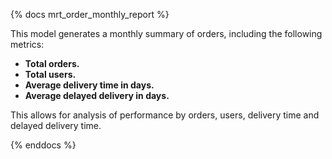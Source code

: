{% docs mrt_order_monthly_report %}

This model generates a monthly summary of orders, including the following metrics:
- **Total orders.**
- **Total users.** 
- **Average delivery time in days.**
- **Average delayed delivery in days.**

This allows for analysis of performance by orders, users, delivery time and delayed delivery time.

{% enddocs %}
